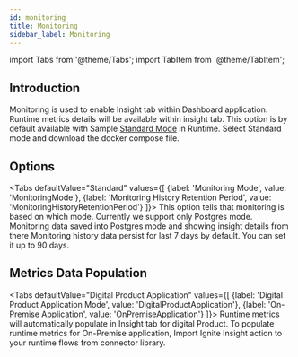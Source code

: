 ```yaml
---
id: monitoring
title: Monitoring
sidebar_label: Monitoring 
---
```


import Tabs from '@theme/Tabs';
import TabItem from '@theme/TabItem';

## Introduction

Monitoring is used to enable Insight tab within Dashboard application. Runtime metrics details will be available within insight tab. This option is by default available with Sample <span class="link">[Standard Mode](/docs/getting-started/try-ignite/deploy-an-app/deploy-to-local/how-to-setup#knowing-start-mode)</span> in Runtime. Select Standard mode and download the docker compose file.


## Options

<Tabs
  defaultValue="Standard"
  values={[
    {label: 'Monitoring Mode', value: 'MonitoringMode'},
    {label: 'Monitoring History Retention Period', value: 'MonitoringHistoryRetentionPeriod'}
  ]}>
  <TabItem value="MonitoringMode">This option tells that monitoring is based on which mode. Currently we support only Postgres mode. Monitoring data saved into Postgres mode and showing insight details from there
</TabItem>
  <TabItem value="MonitoringHistoryRetentionPeriod">Monitoring history data persist for last 7 days by default. You can set it up to 90 days.
</TabItem>
</Tabs>

## Metrics Data Population 

<Tabs
  defaultValue="Digital Product Application"
  values={[
    {label: 'Digital Product Application Mode', value: 'DigitalProductApplication'},
    {label: 'On-Premise Application', value: 'OnPremiseApplication'}
  ]}>
  <TabItem value="DigitalProductApplication">Runtime metrics will automatically populate in Insight tab for digital Product.
</TabItem>
  <TabItem value="OnPremiseApplication">To populate runtime metrics for On-Premise application, Import Ignite Insight action to your runtime flows from connector library.
</TabItem>
</Tabs>